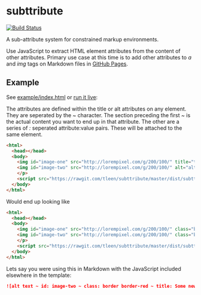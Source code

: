 # subttribute

[![Build Status](https://travis-ci.org/tleen/subttribute.png?branch=master)](https://travis-ci.org/tleen/subttribute)

A sub-attribute system for constrained markup environments.

Use JavaScript to extract HTML element attributes from the content of other attributes. Primary use case at this time is to add other attributes to *a* and *img* tags on Markdown files in [GitHub Pages](https://pages.github.com/).

## Example

See [example/index.html](example/index.html) or [run it live](https://rawgit.com/tleen/subttribute/master/example/index.html):

The attributes are defined within the title or alt attributes on any element. They are seperated by the *~* character. The section preceding the first *~* is the actual content you want to end up in that attribute. The other are a series of *:* seperated attribute:value pairs. These will be attached to the same element.

```html
<html>
  <head></head>
  <body>
    <img id="image-one" src="http://lorempixel.com/g/200/100/" title="title text ~ class: border border-purple ~ alt: Some new alt tag">
    <img id="image-two" src="http://lorempixel.com/g/200/100/" alt="alt text ~ class: border border-red ~ title: Some new title tag">
    </p>
    <script src="https://rawgit.com/tleen/subttribute/master/dist/subttribute.min.js"></script>
  </body>
</html>
```

Would end up looking like

```html
<html>
  <head></head>
  <body>
    <img id="image-one" src="http://lorempixel.com/g/200/100/" class="border border-purple" alt="Some new alt tag" title="title text">
    <img id="image-two" src="http://lorempixel.com/g/200/100/" class="border border-red" alt="alt text" title="Some new title tag">
    </p>
    <script src="https://rawgit.com/tleen/subttribute/master/dist/subttribute.min.js"></script>
  </body>
</html>
```

Lets say you were using this in Markdown with the JavaScript included elsewhere in the template:

```markdown
![alt text ~ id: image-two ~ class: border border-red ~ title: Some new title tag](http://lorempixel.com/g/200/100/)
```

